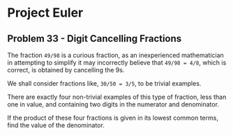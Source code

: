 # Project Euler

## Problem 33 - Digit Cancelling Fractions

The fraction `49/98` is a curious fraction, as an inexperienced mathematician in attempting to simplify it may incorrectly believe that `49/98 = 4/8`, which is correct, is obtained by cancelling the 9s.

We shall consider fractions like, `30/50 = 3/5`, to be trivial examples.

There are exactly four non-trivial examples of this type of fraction, less than one in value, and containing two digits in the numerator and denominator.

If the product of these four fractions is given in its lowest common terms, find the value of the denominator.
